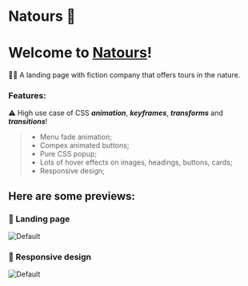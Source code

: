 # Natours 🍃

# Welcome to [Natours](https://bankist-template.netlify.app/)!

🚵‍♀️ A landing page with fiction company that offers tours in the nature.

### Features:
⚠️ High use case of CSS ***animation***, ***keyframes***, ***transforms*** and ***transitions***!

> - Menu fade animation;
> - Compex animated buttons;
> - Pure CSS popup;
> - Lots of hover effects on images, headings, buttons, cards;
> - Responsive design;


## Here are some previews:

### 🍃 Landing page
![Default](https://i.imgur.com/1571blg.jpg)



### 🍃 Responsive design
![Default](https://i.imgur.com/zix84wW.png)
